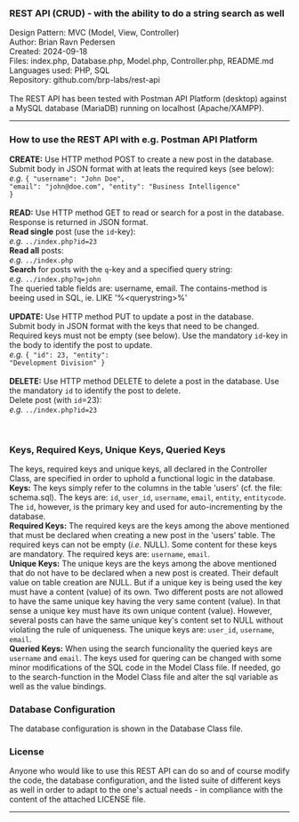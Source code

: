 <h3>REST API (CRUD) - with the ability to do a string search as well</h3>
Design Pattern: MVC (Model, View, Controller)<br/>
Author: Brian Ravn Pedersen<br/>
Created: 2024-09-18<br/>
Files: index.php, Database.php, Model.php, Controller.php, README.md<br/>
Languages used: PHP, SQL<br/>
Repository: github.com/brp-labs/rest-api<br/>
<br/>
The REST API has been tested with Postman API Platform (desktop) against a MySQL database (MariaDB) running on localhost (Apache/XAMPP).

<hr/>

<h3>How to use the REST API with e.g. Postman API Platform</h3>

<b>CREATE:</b> Use HTTP method POST to create a new post in the database.<br/>
    Submit body in JSON format with at leats the required keys (see below):<br/>
      <i>e.g.</i> <code>{ "username": "John Doe", "email": "john&#64;<!-- -->doe&#46;com", "entity": "Business Intelligence" }</code><br/>
<br/>
<b>READ:</b> Use HTTP method GET to read or search for a post in the database. Response is returned in JSON format.<br/>
    <b>Read single</b> post (use the <code>id</code>-key):<br/>
    <i>e.g.</i> <code>../index.php?id=23</code><br/>
    <b>Read all</b> posts:<br/>
      <i>e.g.</i> <code>../index.php</code><br/>
    <b>Search</b> for posts with the <code>q</code>-key and a specified query string:<br/>
      <i>e.g.</i> <code>../index.php?q=john</code><br/>
      The queried table fields are: username, email. The contains-method is beeing used in SQL, ie. LIKE '%<querystring\>%'<br/>
<br/>
<b>UPDATE:</b> Use HTTP method PUT to update a post in the database.<br/>
    Submit body in JSON format with the keys that need to be changed. Required keys must not be empty (see below). Use the mandatory <code>id</code>-key in the body to identify the post to update.<br/>
      <i>e.g.</i> <code>{ "id": 23, "entity": "Development Division" }</code><br/>
<br/>
<b>DELETE:</b> Use HTTP method DELETE to delete a post in the database. Use the mandatory <code>id</code> to identify the post to delete.<br/>
    Delete post (with <code>id</code>=23):<br/>
      <i>e.g.</i> <code>../index.php?id=23</code>

<br/>
<h3>Keys, Required Keys, Unique Keys, Queried Keys</h3>
The keys, required keys and unique keys, all declared in the Controller Class, are specified in order to uphold a functional logic in the database. 

<br/>
<b>Keys:</b> The keys simply refer to the columns in the table 'users' (cf. the file: schema.sql). The keys are: <code>id</code>, <code>user_id</code>, <code>username</code>, <code>email</code>, <code>entity</code>, <code>entitycode</code>. The <code>id</code>, however, is the primary key and used for auto-incrementing by the database.

<br/>
<b>Required Keys:</b> The required keys are the keys among the above mentioned that must be declared when creating a new post in the 'users' table. The required keys can not be empty (<i>i.e.</i> NULL). Some content for these keys are mandatory. The required keys are: <code>username</code>, <code>email</code>.

<br/>
<b>Unique Keys:</b> The unique keys are the keys among the above mentioned that do not have to be declared when a new post is created. Their default value on table creation are NULL. But if a unique key is being used the key must have a content (value) of its own. Two different posts are not allowed to have the same unique key having the very same content (value). In that sense a unique key must have its own unique content (value). However, several posts can have the same unique key's content set to NULL without violating the rule of uniqueness. The unique keys are:  <code>user_id</code>, <code>username</code>, <code>email</code>.

<br/> 
<b>Queried Keys:</b> When using the search funcionality the queried keys are <code>username</code> and <code>email</code>. The keys used for quering can be changed with some minor modifications of the SQL code in the Model Class file. If needed, go to the search-function in the Model Class file and alter the sql variable as well as the value bindings.

<br/>
<h3>Database Configuration</h3>
The database configuration is shown in the Database Class file.

<br/>
<h3>License</h3>
Anyone who would like to use this REST API can do so and of course modify the code, the database configuration, and the listed suite of different keys as well in order to adapt to the one's actual needs - in compliance with the content of the attached LICENSE file.

<br/>
<hr/>

